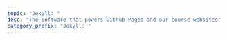```yaml
---
topic: "Jekyll: "
desc: "The software that powers Github Pages and our course websites"
category_prefix: "Jekyll: "
---
```


